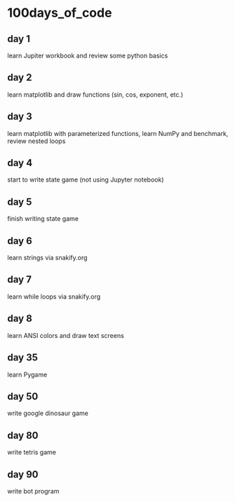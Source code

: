 # 100days_of_code

## day 1
learn Jupiter workbook and review some python basics

## day 2
learn matplotlib and draw functions (sin, cos, exponent, etc.)

## day 3
learn matplotlib with parameterized functions, learn NumPy and benchmark, review nested loops

## day 4
start to write state game (not using Jupyter notebook)

## day 5
finish writing state game

## day 6
learn strings via snakify.org

## day 7
learn while loops via snakify.org

## day 8
learn ANSI colors and draw text screens



## day 35
learn Pygame

## day 50
write google dinosaur game

## day 80
write tetris game

## day 90
write bot program
